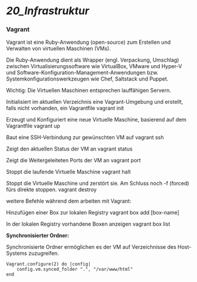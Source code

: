 ***20_Infrastruktur***
==========================

### Vagrant

Vagrant ist eine Ruby-Anwendung (open-source) zum Erstellen und Verwalten von virtuellen Maschinen (VMs).

Die Ruby-Anwendung dient als Wrapper (engl. Verpackung, Umschlag) zwischen Virtualisierungssoftware wie VirtualBox, VMware und Hyper-V und Software-Konfiguration-Management-Anwendungen bzw. Systemkonfigurationswerkzeugen wie Chef, Saltstack und Puppet.

Wichtig: Die Virtuellen Maschinen entsprechen lauffähigen Servern.

Initialisiert im aktuellen Verzeichnis eine Vagrant-Umgebung und erstellt, falls nicht vorhanden, ein Vagrantfile
    vagrant init


Erzeugt und Konfiguriert eine neue Virtuelle Maschine, basierend auf dem Vagrantfile
    vagrant up


Baut eine SSH-Verbindung zur gewünschten VM auf
    vagrant ssh


Zeigt den aktuellen Status der VM an
    vagrant status


Zeigt die Weitergeleiteten Ports der VM an
    vagrant port


Stoppt die laufende Virtuelle Maschine
    vagrant halt


Stoppt die Virtuelle Maschine und zerstört sie. Am Schluss noch -f (forced) fürs direkte stoppen.
    vagrant destroy



weitere Befehle während dem arbeiten mit Vagrant:

Hinzufügen einer Box zur lokalen Registry
    vagrant box add [box-name]


In der lokalen Registry vorhandene Boxen anzeigen
    vagrant box list



**Synchronisierter Ordner:**

Synchronisierte Ordner ermöglichen es der VM auf Verzeichnisse des Host-Systems zuzugreifen.

    Vagrant.configure(2) do |config|
        config.vm.synced_folder ".", "/var/www/html"  
    end
